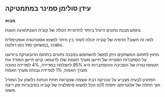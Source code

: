 עידן סולימן
**סמינר במתמטיקה**
---
**מבוא**

נחפש מבנה נתונים היעיל ביותר להדמיית הטלה של קוביה הוגנת\אינה הוגנת.

למה זה חשוב? הדמיה של קוביה יכולה לעזור בין היתר למצוא אסטרטגיה אופטימלית במשחקי מזל כמו רולטה, crabs.

מחוץ לתחום המשחקים ניתן למשל להשתמש במבנה נתונים בתחום הרובוטיקה ביודענו על הסתברות הסטייה של חיישן מערך האמת שלו לדוגמא: קיים חיישן המודד את הטמפרטורה של הסביבה וההסתברות היא 95% להצלחה במדידה, 4% למדידה נמוכה מערך האמת, 1% למדידה גבוהה מערך האמת 

הפתרון לבעיה מצביע על טכניקה רבת עוצמה שנקראת תחת הנחות כלשהן על המודל נוכל למצוא סימולציה של קוביה בסיבוכיות זמן ריצה o(1) תוך החלה של אלגוריתם יחסית פשוט.

